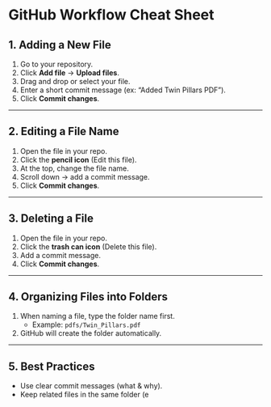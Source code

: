 # GitHub Workflow Cheat Sheet

## 1. Adding a New File
1. Go to your repository.
2. Click **Add file** → **Upload files**.
3. Drag and drop or select your file.
4. Enter a short commit message (ex: “Added Twin Pillars PDF”).
5. Click **Commit changes**.

---

## 2. Editing a File Name
1. Open the file in your repo.
2. Click the **pencil icon** (Edit this file).
3. At the top, change the file name.
4. Scroll down → add a commit message.
5. Click **Commit changes**.

---

## 3. Deleting a File
1. Open the file in your repo.
2. Click the **trash can icon** (Delete this file).
3. Add a commit message.
4. Click **Commit changes**.

---

## 4. Organizing Files into Folders
1. When naming a file, type the folder name first.
   - Example: `pdfs/Twin_Pillars.pdf`
2. GitHub will create the folder automatically.

---

## 5. Best Practices
- Use clear commit messages (what & why).
- Keep related files in the same folder (e
